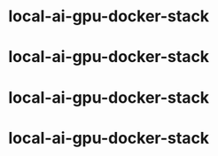 # local-ai-gpu-docker-stack
# local-ai-gpu-docker-stack
# local-ai-gpu-docker-stack
# local-ai-gpu-docker-stack
